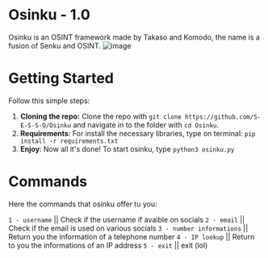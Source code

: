 # Osinku - 1.0
Osinku is an OSINT framework made by Takaso and Komodo, the name is a fusion of Senku and OSINT.
![image](https://user-images.githubusercontent.com/70639611/151835127-27a8eb22-feb0-41c6-93c0-cb860c12835c.png)

# Getting Started
Follow this simple steps:

  1) **Cloning the repo:** Clone the repo with `git clone https://github.com/S-E-S-S-O/Osinku` and navigate in to the folder with `cd Osinku`.
  2) **Requirements**: For install the necessary libraries, type on terminal: `pip install -r requirements.txt`
  3) **Enjoy**: Now all it's done! To start osinku, type `python3 osinku.py`

# Commands
Here the commands that osinku offer tu you:

`1 - username`              || Check if the username if avaible on socials
`2 - email`                 || Check if the email is used on various socials
`3 - number informations`   || Return you the information of a telephone number
`4 - IP lookup`             || Return to you the informations of an IP address
`5 - exit`                  || exit (lol)
